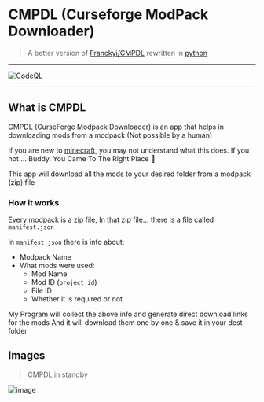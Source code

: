 # CMPDL (Curseforge ModPack Downloader)
> A better version of [Franckyi/CMPDL](https://github.com/Franckyi/CMPDL) rewritten in [python](https://python.org/about)


---
[![CodeQL](https://github.com/Advik-B/CMPDL/actions/workflows/codeql-analysis.yml/badge.svg?branch=Master)](https://github.com/Advik-B/CMPDL/actions/workflows/codeql-analysis.yml)

---


## What is CMPDL

CMPDL (CurseForge Modpack Downloader) is an app that helps in downloading mods from a modpack (Not possible by a human)

If you are new to [minecraft](https://minecraft.net), you may not understand what this does. If you not ... Buddy. You Came To The Right Place 🙂

This app will download all the mods to your desired folder from a modpack (zip) file

### How it works

Every modpack is a zip file, In that zip file... there is a file called `manifest.json`

In `manifest.json` there is info about:

- Modpack Name
- What mods were used:
  - Mod Name
  - Mod ID (`project id`)
  - File ID
  - Whether it is required or not

My Program will collect the above info and generate direct download links for the mods
And it will download them one by one & save it in your dest folder

## Images

> CMPDL in standby
 
![image](https://i.imgur.com/qeGoTVB.png)
